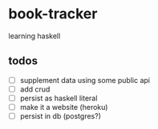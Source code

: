 book-tracker
============

learning haskell

todos
------
- [ ] supplement data using some public api
- [ ] add crud
- [ ] persist as haskell literal
- [ ] make it a website (heroku)
- [ ] persist in db (postgres?)
